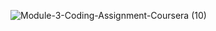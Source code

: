![Module-3-Coding-Assignment-Coursera (10)](https://user-images.githubusercontent.com/79485961/171996415-37f8c423-96ec-4720-a82d-60858b8761d2.png)

